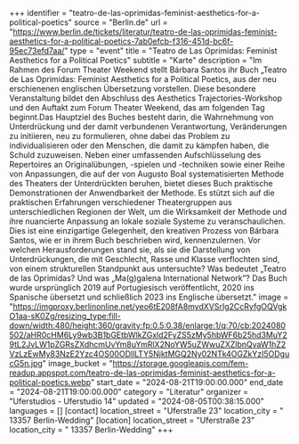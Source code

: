 +++
identifier = "teatro-de-las-oprimidas-feminist-aesthetics-for-a-political-poetics"
source = "Berlin.de"
url = "https://www.berlin.de/tickets/literatur/teatro-de-las-oprimidas-feminist-aesthetics-for-a-political-poetics-7ab0efcb-f316-451d-bc6f-95ec73efd7aa/"
type = "event"
title = "Teatro de Las Oprimidas: Feminist Aesthetics for a Political Poetics"
subtitle = "Karte"
description = "Im Rahmen des Forum Theater Weekend stellt Bárbara Santos ihr Buch „Teatro de Las Oprimidas: Feminist Aesthetics for a Political Poetics, aus der neu erschienenen englischen Übersetzung vorstellen. Diese besondere Veranstaltung bildet den Abschluss des Aesthetics Trajectories-Workshop und den Auftakt zum Forum Theater Weekend, das am folgenden Tag beginnt.Das Hauptziel des Buches besteht darin, die Wahrnehmung von Unterdrückung und der damit verbundenen Verantwortung, Veränderungen zu initiieren, neu zu formulieren, ohne dabei das Problem zu individualisieren oder den Menschen, die damit zu kämpfen haben, die Schuld zuzuweisen. Neben einer umfassenden Aufschlüsselung des Repertoires an Originalübungen, -spielen und -techniken sowie einer Reihe von Anpassungen, die auf der von Augusto Boal systematisierten Methode des Theaters der Unterdrückten beruhen, bietet dieses Buch praktische Demonstrationen der Anwendbarkeit der Methode. Es stützt sich auf die praktischen Erfahrungen verschiedener Theatergruppen aus unterschiedlichen Regionen der Welt, um die Wirksamkeit der Methode und ihre nuancierte Anpassung an lokale soziale Systeme zu veranschaulichen. Dies ist eine einzigartige Gelegenheit, den kreativen Prozess von Bárbara Santos, wie er in ihrem Buch beschrieben wird, kennenzulernen. Vor welchen Herausforderungen stand sie, als sie die Darstellung von Unterdrückungen, die mit Geschlecht, Rasse und Klasse verflochten sind, von einem strukturellen Standpunkt aus untersuchte? Was bedeutet „Teatro de las Oprimidas? Und was „Ma(g)galena International Network”? Das Buch wurde ursprünglich 2019 auf Portugiesisch veröffentlicht, 2020 ins Spanische übersetzt und schließlich 2023 ins Englische übersetzt."
image = "https://imgproxy.berlinonline.net/yeo6tE208fA8mydXVSrIg2CcRyfgOQVgkO1aa-sK0Zg/resizing_type:fill-down/width:480/height:360/gravity:fp:0.5:0.38/enlarge:1/q:70/cb:2024080502/aHR0cHM6Ly9wb3B1bGEtbWlkZGxld2FyZS5zMy5hbWF6b25hd3MuY29tL2JvLW1pZGRsZXdhcmUvYm8uYmRlX2NoYW5uZWwuZXZlbnQvaW1hZ2VzLzEwMy83NzE2Yzc4OS00ODllLTY5NjktMGQ2Ny02NTk4OGZkYzI5ODgucG5n.jpg"
image_bucket = "https://storage.googleapis.com/fem-readup.appspot.com/teatro-de-las-oprimidas-feminist-aesthetics-for-a-political-poetics.webp"
start_date = "2024-08-21T19:00:00.000"
end_date = "2024-08-21T19:00:00.000"
category = "Literatur"
organizer = "Uferstudios - Uferstudio 14"
updated = "2024-08-05T00:38:15.000"
languages = []
[contact]
location_street = "Uferstraße 23"
location_city = " 13357 Berlin-Wedding"
[location]
location_street = "Uferstraße 23"
location_city = " 13357 Berlin-Wedding"
+++